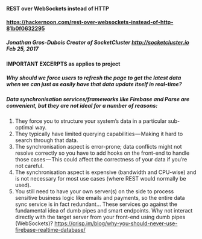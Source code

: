 #### REST over WebSockets instead of HTTP
#### https://hackernoon.com/rest-over-websockets-instead-of-http-81b0f0632295
##### Jonathan Gros-Dubois Creator of SocketCluster http://socketcluster.io Feb 25, 2017
#### IMPORTANT EXCERPTS as applies to project

##### Why should we force users to refresh the page to get the latest data when we can just as easily have that data update itself in real-time?

##### Data synchronisation services/frameworks like Firebase and Parse are convenient, but they are not ideal for a number of reasons:
1. They force you to structure your system’s data in a particular sub-optimal way.
1. They typically have limited querying capabilities — Making it hard to search through that data.
1. The synchronisation aspect is error-prone; data conflicts might not resolve correctly so you have to add hooks on the front-end to handle those cases — This could affect the correctness of your data if you’re not careful.
1. The synchronisation aspect is expensive (bandwidth and CPU-wise) and is not necessary for most use cases (where REST would normally be used).
1. You still need to have your own server(s) on the side to process sensitive business logic like emails and payments, so the entire data sync service is in fact redundant… These services go against the fundamental idea of dumb pipes and smart endpoints. Why not interact directly with the target server from your front-end using dumb pipes (WebSockets)?
https://crisp.im/blog/why-you-should-never-use-firebase-realtime-database/
